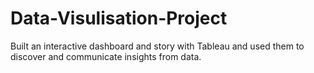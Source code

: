 # Data-Visulisation-Project
Built an interactive dashboard and story with Tableau and used them to discover and communicate insights from data.

